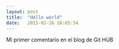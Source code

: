 ```yaml
---
layout: post
title:  "Hello world"
date:   2015-02-26 18:05:34
---
```

Mi primer comentario en el blog de Git HUB